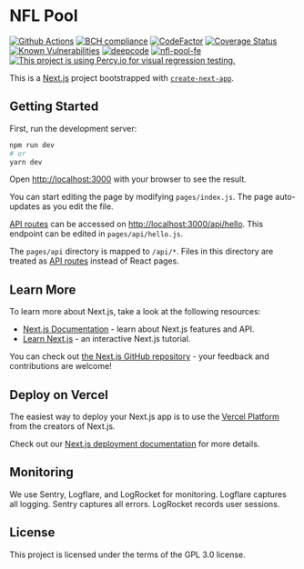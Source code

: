 # NFL Pool

[![Github Actions](https://github.com/bduff9/nfl-pool-fe/workflows/Tests%20CI/badge.svg)](https://github.com/bduff9/nfl-pool-fe/actions/workflows/tests.yml)
[![BCH compliance](https://bettercodehub.com/edge/badge/bduff9/nfl-pool-fe?branch=main)](https://bettercodehub.com/)
[![CodeFactor](https://www.codefactor.io/repository/github/bduff9/nfl-pool-fe/badge)](https://www.codefactor.io/repository/github/bduff9/nfl-pool-fe)
[![Coverage Status](https://coveralls.io/repos/github/bduff9/nfl-pool-fe/badge.svg?branch=main)](https://coveralls.io/github/bduff9/nfl-pool-fe?branch=main)
[![Known Vulnerabilities](https://snyk.io/test/github/bduff9/nfl-pool-fe/badge.svg)](https://snyk.io/test/github/bduff9/nfl-pool-fe)
[![deepcode](https://www.deepcode.ai/api/gh/badge?key=eyJhbGciOiJIUzI1NiIsInR5cCI6IkpXVCJ9.eyJwbGF0Zm9ybTEiOiJnaCIsIm93bmVyMSI6ImJkdWZmOSIsInJlcG8xIjoibmZsLXBvb2wtZmUiLCJpbmNsdWRlTGludCI6ZmFsc2UsImF1dGhvcklkIjoyNjUxMiwiaWF0IjoxNjEwMzc0NTYyfQ.jKZJ1EjgnDxGvLEjVdZPMaYBgGfX74AUDqonATq5sd0)](https://www.deepcode.ai/app/gh/bduff9/nfl-pool-fe/_/dashboard?utm_content=gh%2Fbduff9%2Fnfl-pool-fe)
[![nfl-pool-fe](https://img.shields.io/endpoint?url=https://dashboard.cypress.io/badge/detailed/ejva5t/main&style=flat&logo=cypress)](https://dashboard.cypress.io/projects/ejva5t/runs)
[![This project is using Percy.io for visual regression testing.](https://percy.io/static/images/percy-badge.svg)](https://percy.io/36e745f2/nfl-pool-fe)

This is a [Next.js](https://nextjs.org/) project bootstrapped with [`create-next-app`](https://github.com/vercel/next.js/tree/canary/packages/create-next-app).

## Getting Started

First, run the development server:

```bash
npm run dev
# or
yarn dev
```

Open [http://localhost:3000](http://localhost:3000) with your browser to see the result.

You can start editing the page by modifying `pages/index.js`. The page auto-updates as you edit the file.

[API routes](https://nextjs.org/docs/api-routes/introduction) can be accessed on [http://localhost:3000/api/hello](http://localhost:3000/api/hello). This endpoint can be edited in `pages/api/hello.js`.

The `pages/api` directory is mapped to `/api/*`. Files in this directory are treated as [API routes](https://nextjs.org/docs/api-routes/introduction) instead of React pages.

## Learn More

To learn more about Next.js, take a look at the following resources:

- [Next.js Documentation](https://nextjs.org/docs) - learn about Next.js features and API.
- [Learn Next.js](https://nextjs.org/learn) - an interactive Next.js tutorial.

You can check out [the Next.js GitHub repository](https://github.com/vercel/next.js/) - your feedback and contributions are welcome!

## Deploy on Vercel

The easiest way to deploy your Next.js app is to use the [Vercel Platform](https://vercel.com/import?utm_medium=default-template&filter=next.js&utm_source=create-next-app&utm_campaign=create-next-app-readme) from the creators of Next.js.

Check out our [Next.js deployment documentation](https://nextjs.org/docs/deployment) for more details.

## Monitoring

We use Sentry, Logflare, and LogRocket for monitoring. Logflare captures all logging. Sentry captures all errors. LogRocket records user sessions.

## License

This project is licensed under the terms of the GPL 3.0 license.
